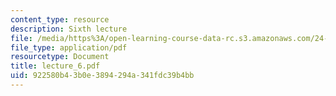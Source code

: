 ```yaml
---
content_type: resource
description: Sixth lecture
file: /media/https%3A/open-learning-course-data-rc.s3.amazonaws.com/24-111-philosophy-of-quantum-mechanics-spring-2005/922580b43b0e3894294a341fdc39b4bb_lecture_6.pdf
file_type: application/pdf
resourcetype: Document
title: lecture_6.pdf
uid: 922580b4-3b0e-3894-294a-341fdc39b4bb
---
```

